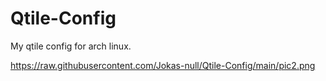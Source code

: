 # Qtile-Config
My qtile config for arch linux.

https://raw.githubusercontent.com/Jokas-null/Qtile-Config/main/pic2.png

